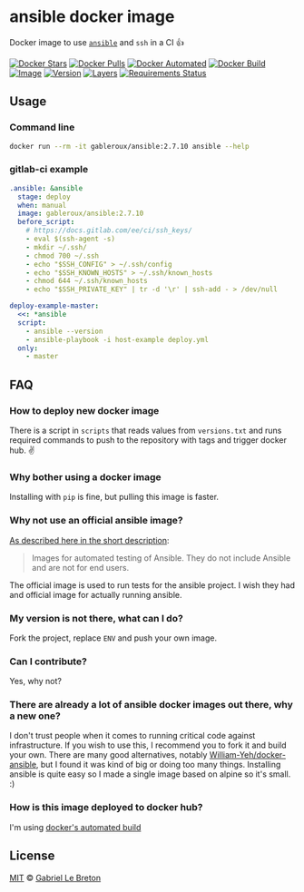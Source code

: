 # ansible docker image

Docker image to use [`ansible`](https://www.ansible.com/) and `ssh` in a CI :+1:

[![Docker Stars](https://img.shields.io/docker/stars/gableroux/ansible.svg)](https://hub.docker.com/r/gableroux/ansible)
[![Docker Pulls](https://img.shields.io/docker/pulls/gableroux/ansible.svg)](https://hub.docker.com/r/gableroux/ansible)
[![Docker Automated](https://img.shields.io/docker/automated/gableroux/ansible.svg)](https://hub.docker.com/r/gableroux/ansible)
[![Docker Build](https://img.shields.io/docker/build/gableroux/ansible.svg)](https://hub.docker.com/r/gableroux/ansible)
[![Image](https://images.microbadger.com/badges/image/gableroux/ansible.svg)](https://microbadger.com/images/gableroux/ansible)
[![Version](https://images.microbadger.com/badges/version/gableroux/ansible.svg)](https://microbadger.com/images/gableroux/ansible)
[![Layers](https://images.microbadger.com/badges/image/gableroux/ansible.svg)](https://microbadger.com/images/gableroux/ansible)
[![Requirements Status](https://requires.io/github/GabLeRoux/ansible-docker-image/requirements.svg)](https://requires.io/github/GabLeRoux/ansible-docker-image/requirements/)

## Usage

### Command line

```bash
docker run --rm -it gableroux/ansible:2.7.10 ansible --help
```

### gitlab-ci example

```yaml
.ansible: &ansible
  stage: deploy
  when: manual
  image: gableroux/ansible:2.7.10
  before_script:
    # https://docs.gitlab.com/ee/ci/ssh_keys/
    - eval $(ssh-agent -s)
    - mkdir ~/.ssh/
    - chmod 700 ~/.ssh
    - echo "$SSH_CONFIG" > ~/.ssh/config
    - echo "$SSH_KNOWN_HOSTS" > ~/.ssh/known_hosts
    - chmod 644 ~/.ssh/known_hosts
    - echo "$SSH_PRIVATE_KEY" | tr -d '\r' | ssh-add - > /dev/null

deploy-example-master:
  <<: *ansible
  script:
    - ansible --version
    - ansible-playbook -i host-example deploy.yml
  only:
    - master
```

## FAQ

### How to deploy new docker image

There is a script in `scripts` that reads values from `versions.txt` and runs required commands to push to the repository with tags and trigger docker hub. :v:

### Why bother using a docker image

Installing with `pip` is fine, but pulling this image is faster.

### Why not use an official ansible image?

[As described here in the short description](https://store.docker.com/r/ansible/ansible):

> Images for automated testing of Ansible. They do not include Ansible and are not for end users. 

The official image is used to run tests for the ansible project. I wish they had and official image for actually running ansible.

### My version is not there, what can I do?

Fork the project, replace `ENV` and push your own image.

### Can I contribute?

Yes, why not?

### There are already a lot of ansible docker images out there, why a new one?

I don't trust people when it comes to running critical code against infrastructure. If you wish to use this, I recommend you to fork it and build your own. There are many good alternatives, notably [William-Yeh/docker-ansible](https://github.com/William-Yeh/docker-ansible), but I found it was kind of big or doing too many things. Installing ansible is quite easy so I made a single image based on alpine so it's small. :)

### How is this image deployed to docker hub?

I'm using [docker's automated build](https://docs.docker.com/docker-hub/builds/)

## License

[MIT](LICENSE.md) © [Gabriel Le Breton](https://gableroux.com)
